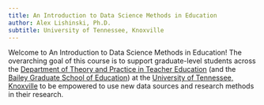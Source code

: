 ```yaml
---
title: An Introduction to Data Science Methods in Education
author: Alex Lishinski, Ph.D.
subtitle: University of Tennessee, Knoxville
---
```


Welcome to An Introduction to Data Science Methods in Education! The overarching goal of this course is to support graduate-level students across the [Department of Theory and Practice in Teacher Education](https://tpte.utk.edu/) (and the [Bailey Graduate School of Education](https://gse.utk.edu/about-gse/)) at the [University of Tennessee, Knoxville](http://utk.edu/) to be empowered to use new data sources and research methods in their research. 



